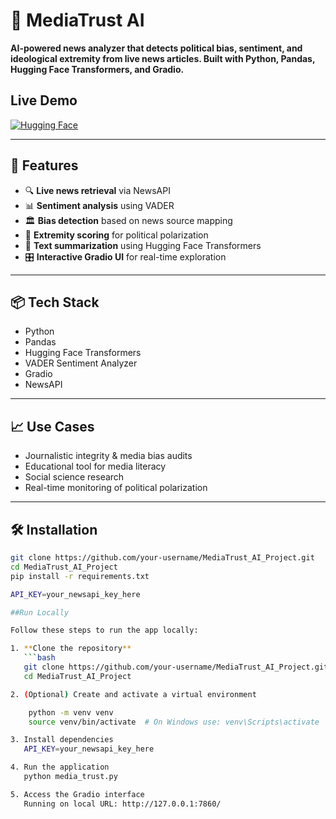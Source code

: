 # 🧠 MediaTrust AI

**AI-powered news analyzer that detects political bias, sentiment, and ideological extremity from live news articles. Built with Python, Pandas, Hugging Face Transformers, and Gradio.**

## Live Demo

[![Hugging Face](https://img.shields.io/badge/View%20on%20Hugging%20Face-ModelForge%2Fmedia--trust--analyser-blue?logo=huggingface)](https://huggingface.co/spaces/ModelForge/media-trust-analyser)

---

## 🚀 Features

- 🔍 **Live news retrieval** via NewsAPI
- 📊 **Sentiment analysis** using VADER
- 🏛️ **Bias detection** based on news source mapping
- 🚨 **Extremity scoring** for political polarization
- 📝 **Text summarization** using Hugging Face Transformers
- 🎛️ **Interactive Gradio UI** for real-time exploration

---

## 📦 Tech Stack

- Python
- Pandas
- Hugging Face Transformers
- VADER Sentiment Analyzer
- Gradio
- NewsAPI

---

## 📈 Use Cases

- Journalistic integrity & media bias audits  
- Educational tool for media literacy  
- Social science research  
- Real-time monitoring of political polarization  

---

## 🛠️ Installation

```bash
git clone https://github.com/your-username/MediaTrust_AI_Project.git
cd MediaTrust_AI_Project
pip install -r requirements.txt

API_KEY=your_newsapi_key_here

##Run Locally

Follow these steps to run the app locally:

1. **Clone the repository**
   ```bash
   git clone https://github.com/your-username/MediaTrust_AI_Project.git
   cd MediaTrust_AI_Project

2. (Optional) Create and activate a virtual environment

    python -m venv venv
    source venv/bin/activate  # On Windows use: venv\Scripts\activate

3. Install dependencies
   API_KEY=your_newsapi_key_here

4. Run the application
   python media_trust.py

5. Access the Gradio interface
   Running on local URL: http://127.0.0.1:7860/


 






